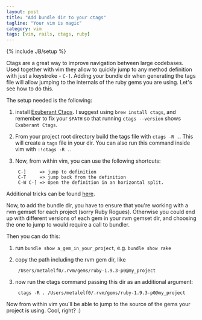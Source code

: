 ```yaml
---
layout: post
title: "Add bundle dir to your ctags"
tagline: "Your vim is magic"
category: vim
tags: [vim, rails, ctags, ruby]
---
```

{% include JB/setup %}

Ctags are a great way to improve navigation between large codebases.
Used together with vim they allow to quickly jump to any method
definition with just a keystroke - `C-]`. Adding your bundle dir when
generating the tags file will allow jumping to the internals of the ruby
gems you are using. Let's see how to do this.

The setup needed is the following:

1. install [Exuberant Ctags](http://http://ctags.sourceforge.net). I
   suggest using `brew install ctags`, and remember to fix your `$PATH` 
   so that running `ctags --version` shows `Exuberant Ctags`.

2. From your project root directory build the tags file with `ctags -R
   .`. This will create a `tags` file in your dir. You can also run this
   command inside vim with `:!ctags -R .`.

3. Now, from within vim, you can use the following shortcuts:

        C-]     => jump to definition
        C-T     => jump back from the definition
        C-W C-] => Open the definition in an horizontal split.

Additional tricks can be found
[here](http://stackoverflow.com/questions/563616/vim-and-ctags-tips-and-tricks).

Now, to add the bundle dir, you have to ensure that you're working with
a rvm gemset for each project (sorry Ruby Rogues). Otherwise you could
end up with different versions of each gem in your rvm gemset dir, and
choosing the one to jump to would require a call to bundler.

Then you can do this:

1. run `bundle show a_gem_in_your_project`, e.g. `bundle show rake`

2. copy the path including the rvm gem dir, like

        /Users/metalelf0/.rvm/gems/ruby-1.9.3-p0@my_project

3. now run the ctags command passing this dir as an additional argument:

        ctags -R . /Users/metalelf0/.rvm/gems/ruby-1.9.3-p0@my_project

Now from within vim you'll be able to jump to the source of the gems
your project is using. Cool, right? :)

